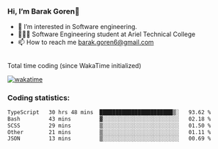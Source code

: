 ###  Hi, I’m Barak Goren👋
- 👀 I’m interested in Software engineering.
- 👨🏼‍🎓 Software Engineering student at Ariel Technical College
- 📫 How to reach me barak.goren6@gmail.com
##
Total time coding (since WakaTime initialized)

[![wakatime](https://wakatime.com/badge/user/5cc5ec80-a806-4ca2-a704-db29274e48cd.svg)](https://wakatime.com/@5cc5ec80-a806-4ca2-a704-db29274e48cd)

   
### Coding statistics:

<!--START_SECTION:waka-->

```txt
TypeScript   30 hrs 48 mins  ███████████████████████▒░   93.62 %
Bash         43 mins         ▓░░░░░░░░░░░░░░░░░░░░░░░░   02.18 %
SCSS         29 mins         ▒░░░░░░░░░░░░░░░░░░░░░░░░   01.50 %
Other        21 mins         ▒░░░░░░░░░░░░░░░░░░░░░░░░   01.11 %
JSON         13 mins         ▒░░░░░░░░░░░░░░░░░░░░░░░░   00.69 %
```

<!--END_SECTION:waka-->

<!---
barakgoren/barakgoren is a ✨ special ✨ repository because its `README.md` (this file) appears on your GitHub profile.
You can click the Preview link to take a look at your changes.
--->
